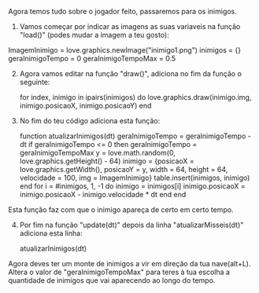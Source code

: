 
Agora temos tudo sobre o jogador feito, passaremos para os inimigos.

1. Vamos começar por indicar as imagens as suas variaveis na função "load()" (podes mudar a imagem a teu gosto):

 ImagemInimigo = love.graphics.newImage("inimigo1.png")
 inimigos = {}
 geraInimigoTempo = 0
 geraInimigoTempoMax = 0.5

2. Agora vamos editar na função "draw()", adiciona no fim da função o seguinte:

    for index, inimigo in ipairs(inimigos) do
        love.graphics.draw(inimigo.img, inimigo.posicaoX, inimigo.posicaoY)
    end

3. No fim do teu código adiciona esta função:

    function atualizarInimigos(dt)
         geraInimigoTempo = geraInimigoTempo - dt
         if geraInimigoTempo <= 0 then
             geraInimigoTempo = geraInimigoTempoMax
             y = love.math.random(0, love.graphics.getHeight() - 64)
             inimigo = {posicaoX = love.graphics.getWidth(), posicaoY = y, width = 64, height = 64, velocidade = 100, img = ImagemInimigo}
             table.insert(inimigos, inimigo)
         end
         for i = #inimigos, 1, -1 do
             inimigo = inimigos[i]
             inimigo.posicaoX = inimigo.posicaoX - inimigo.velocidade * dt
         end
    end

Esta função faz com que o inimigo apareça de certo em certo tempo.

4. Por fim na função "update(dt)" depois da linha "atualizarMisseis(dt)" adiciona esta linha:

    atualizarInimigos(dt) 

Agora deves ter um monte de inimigos a vir em direção da tua nave(alt+L). Altera o valor de "geraInimigoTempoMax" para teres à tua escolha a quantidade de inimigos que vai aparecendo ao longo do tempo.

    